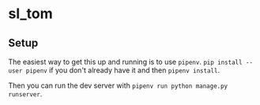 # sl_tom

## Setup

The easiest way to get this up and running is to use `pipenv`. `pip install --user pipenv` if you don't already have it and then `pipenv install`.

Then you can run the dev server with `pipenv run python manage.py runserver`.